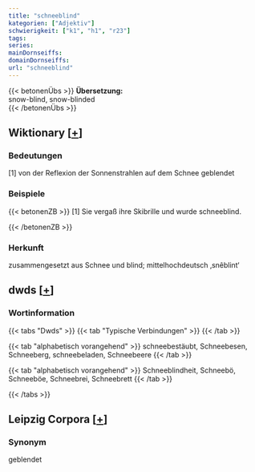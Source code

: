 ```yaml
---
title: "schneeblind"
kategorien: ["Adjektiv"]
schwierigkeit: ["k1", "h1", "r23"]
tags:
series:
mainDornseiffs:
domainDornseiffs:
url: "schneeblind"
---
```


{{< betonenÜbs >}}
**Übersetzung:**  
snow-blind, snow-blinded  
{{< /betonenÜbs >}}

## Wiktionary [[+](https://de.wiktionary.org/wiki/schneeblind)]

### Bedeutungen
[1] von der Reflexion der Sonnenstrahlen auf dem Schnee geblendet  

### Beispiele
{{< betonenZB >}}
[1] Sie vergaß ihre Skibrille und wurde schneeblind.  

{{< /betonenZB >}}
### Herkunft
zusammengesetzt aus Schnee und blind; mittelhochdeutsch ‚snêblint‘  



## dwds [[+](https://www.dwds.de/wb/schneeblind)]

### Wortinformation
{{< tabs "Dwds" >}}
{{< tab "Typische Verbindungen" >}}
{{< /tab >}}

{{< tab "alphabetisch vorangehend" >}}
schneebestäubt, Schneebesen, Schneeberg, schneebeladen, Schneebeere
{{< /tab >}}

{{< tab "alphabetisch vorangehend" >}}
Schneeblindheit, Schneebö, Schneeböe, Schneebrei, Schneebrett
{{< /tab >}}

{{< /tabs >}}

## Leipzig Corpora [[+](https://corpora.uni-leipzig.de/en/res?word=schneeblind&corpusId=deu_newscrawl-public_2018)]


### Synonym
geblendet

